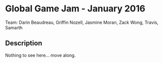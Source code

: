 # Global Game Jam - January 2016
Team: Darin Beaudreau, Griffin Nozell, Jasmine Moran, Zack Wong, Travis, Samarth

## Description
Nothing to see here... move along.
